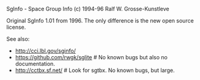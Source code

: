SgInfo - Space Group Info (c) 1994-96 Ralf W. Grosse-Kunstleve

Original SgInfo 1.01 from 1996. The only difference is the
new open source license.

See also:
  - http://cci.lbl.gov/sginfo/
  - https://github.com/rwgk/sglite  # No known bugs but also no documentation.
  - http://cctbx.sf.net/  # Look for sgtbx. No known bugs, but large.
